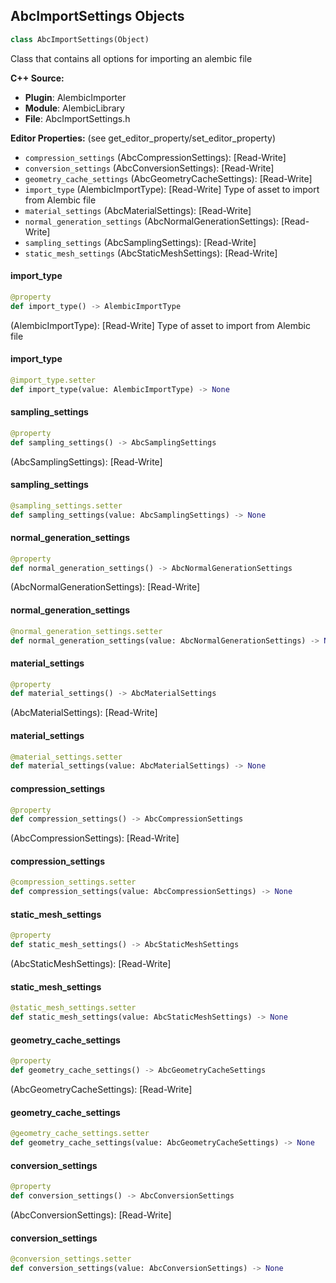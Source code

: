 ## AbcImportSettings Objects

```python
class AbcImportSettings(Object)
```

Class that contains all options for importing an alembic file

**C++ Source:**

- **Plugin**: AlembicImporter
- **Module**: AlembicLibrary
- **File**: AbcImportSettings.h

**Editor Properties:** (see get_editor_property/set_editor_property)

- ``compression_settings`` (AbcCompressionSettings):  [Read-Write]
- ``conversion_settings`` (AbcConversionSettings):  [Read-Write]
- ``geometry_cache_settings`` (AbcGeometryCacheSettings):  [Read-Write]
- ``import_type`` (AlembicImportType):  [Read-Write] Type of asset to import from Alembic file
- ``material_settings`` (AbcMaterialSettings):  [Read-Write]
- ``normal_generation_settings`` (AbcNormalGenerationSettings):  [Read-Write]
- ``sampling_settings`` (AbcSamplingSettings):  [Read-Write]
- ``static_mesh_settings`` (AbcStaticMeshSettings):  [Read-Write]

<a id="unreal.AbcImportSettings.import_type"></a>

#### import_type

```python
@property
def import_type() -> AlembicImportType
```

(AlembicImportType):  [Read-Write] Type of asset to import from Alembic file

<a id="unreal.AbcImportSettings.import_type"></a>

#### import_type

```python
@import_type.setter
def import_type(value: AlembicImportType) -> None
```

<a id="unreal.AbcImportSettings.sampling_settings"></a>

#### sampling_settings

```python
@property
def sampling_settings() -> AbcSamplingSettings
```

(AbcSamplingSettings):  [Read-Write]

<a id="unreal.AbcImportSettings.sampling_settings"></a>

#### sampling_settings

```python
@sampling_settings.setter
def sampling_settings(value: AbcSamplingSettings) -> None
```

<a id="unreal.AbcImportSettings.normal_generation_settings"></a>

#### normal_generation_settings

```python
@property
def normal_generation_settings() -> AbcNormalGenerationSettings
```

(AbcNormalGenerationSettings):  [Read-Write]

<a id="unreal.AbcImportSettings.normal_generation_settings"></a>

#### normal_generation_settings

```python
@normal_generation_settings.setter
def normal_generation_settings(value: AbcNormalGenerationSettings) -> None
```

<a id="unreal.AbcImportSettings.material_settings"></a>

#### material_settings

```python
@property
def material_settings() -> AbcMaterialSettings
```

(AbcMaterialSettings):  [Read-Write]

<a id="unreal.AbcImportSettings.material_settings"></a>

#### material_settings

```python
@material_settings.setter
def material_settings(value: AbcMaterialSettings) -> None
```

<a id="unreal.AbcImportSettings.compression_settings"></a>

#### compression_settings

```python
@property
def compression_settings() -> AbcCompressionSettings
```

(AbcCompressionSettings):  [Read-Write]

<a id="unreal.AbcImportSettings.compression_settings"></a>

#### compression_settings

```python
@compression_settings.setter
def compression_settings(value: AbcCompressionSettings) -> None
```

<a id="unreal.AbcImportSettings.static_mesh_settings"></a>

#### static_mesh_settings

```python
@property
def static_mesh_settings() -> AbcStaticMeshSettings
```

(AbcStaticMeshSettings):  [Read-Write]

<a id="unreal.AbcImportSettings.static_mesh_settings"></a>

#### static_mesh_settings

```python
@static_mesh_settings.setter
def static_mesh_settings(value: AbcStaticMeshSettings) -> None
```

<a id="unreal.AbcImportSettings.geometry_cache_settings"></a>

#### geometry_cache_settings

```python
@property
def geometry_cache_settings() -> AbcGeometryCacheSettings
```

(AbcGeometryCacheSettings):  [Read-Write]

<a id="unreal.AbcImportSettings.geometry_cache_settings"></a>

#### geometry_cache_settings

```python
@geometry_cache_settings.setter
def geometry_cache_settings(value: AbcGeometryCacheSettings) -> None
```

<a id="unreal.AbcImportSettings.conversion_settings"></a>

#### conversion_settings

```python
@property
def conversion_settings() -> AbcConversionSettings
```

(AbcConversionSettings):  [Read-Write]

<a id="unreal.AbcImportSettings.conversion_settings"></a>

#### conversion_settings

```python
@conversion_settings.setter
def conversion_settings(value: AbcConversionSettings) -> None
```

<a id="unreal.AlembicImportFactory"></a>